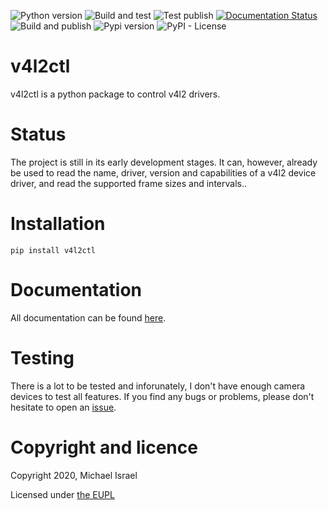 ![Python version](https://img.shields.io/pypi/pyversions/v4l2ctl)
![Build and test](https://github.com/MichaelIsrael/v4l2ctl/workflows/Build%20and%20test/badge.svg?branch=master&event=push)
![Test publish](https://github.com/MichaelIsrael/v4l2ctl/workflows/Test%20publish/badge.svg?branch=master&event=push)
[![Documentation Status](https://readthedocs.org/projects/v4l2ctl/badge/?version=latest)](https://v4l2ctl.readthedocs.io/en/latest/?badge=latest)
![Build and publish](https://github.com/MichaelIsrael/v4l2ctl/workflows/Build%20and%20publish/badge.svg?branch=master&event=release)
![Pypi version](https://img.shields.io/pypi/v/v4l2ctl)
![PyPI - License](https://img.shields.io/pypi/l/v4l2ctl)

# v4l2ctl
v4l2ctl is a python package to control v4l2 drivers.

# Status
The project is still in its early development stages. It can, however, already
be used to read the name, driver, version and capabilities of a v4l2 device
driver, and read the supported frame sizes and intervals..

# Installation
```
pip install v4l2ctl
```

# Documentation
All documentation can be found [here](https://v4l2ctl.readthedocs.io/).

# Testing
There is a lot to be tested and inforunately, I don't have enough camera
devices to test all features. If you find any bugs or problems, please don't
hesitate to open an [issue](https://github.com/MichaelIsrael/v4l2ctl/issues).

# Copyright and licence
Copyright 2020, Michael Israel

Licensed under [the EUPL](https://joinup.ec.europa.eu/software/page/eupl)
